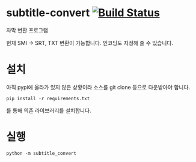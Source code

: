 # subtitle-convert [![Build Status](https://travis-ci.org/handrake/subtitle-convert.svg?branch=master)](https://travis-ci.org/handrake/subtitle-convert)
자막 변환 프로그램

현재 SMI -> SRT, TXT 변환이 가능합니다. 인코딩도 지정해 줄 수 있습니다.

# 설치

아직 pypi에 올라가 있지 않은 상황이라 소스를 git clone 등으로 다운받아야 합니다.

<code>pip install -r requirements.txt</code>

를 통해 의존 라이브러리를 설치합니다.

# 실행

<code>python -m subtitle_convert</code>
